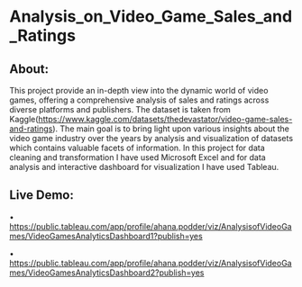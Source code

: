 # Analysis_on_Video_Game_Sales_and_Ratings

## About:
This project provide an in-depth view into the dynamic world of video games, offering a comprehensive analysis of sales and ratings across diverse platforms and publishers. The dataset is taken from Kaggle(https://www.kaggle.com/datasets/thedevastator/video-game-sales-and-ratings). The main goal is to bring light upon various insights about the video game industry over the years by analysis and visualization of datasets which contains valuable facets of information. In this project for data cleaning and transformation I have used Microsoft Excel and for data analysis and interactive dashboard for visualization I have used Tableau.

## Live Demo:
•	https://public.tableau.com/app/profile/ahana.podder/viz/AnalysisofVideoGames/VideoGamesAnalyticsDashboard1?publish=yes

•	https://public.tableau.com/app/profile/ahana.podder/viz/AnalysisofVideoGames/VideoGamesAnalyticsDashboard2?publish=yes



